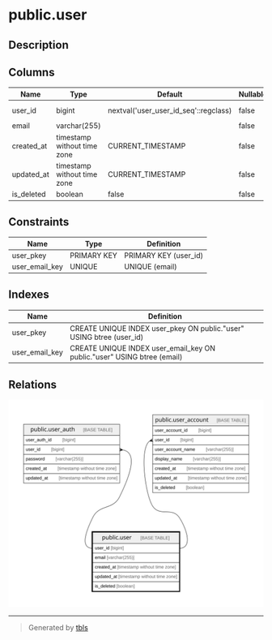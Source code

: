 # public.user

## Description

## Columns

| Name       | Type                        | Default                               | Nullable | Children                                                                              | Parents | Comment |
| ---------- | --------------------------- | ------------------------------------- | -------- | ------------------------------------------------------------------------------------- | ------- | ------- |
| user_id    | bigint                      | nextval('user_user_id_seq'::regclass) | false    | [public.user_auth](public.user_auth.md) [public.user_account](public.user_account.md) |         |         |
| email      | varchar(255)                |                                       | false    |                                                                                       |         |         |
| created_at | timestamp without time zone | CURRENT_TIMESTAMP                     | false    |                                                                                       |         |         |
| updated_at | timestamp without time zone | CURRENT_TIMESTAMP                     | false    |                                                                                       |         |         |
| is_deleted | boolean                     | false                                 | false    |                                                                                       |         |         |

## Constraints

| Name           | Type        | Definition            |
| -------------- | ----------- | --------------------- |
| user_pkey      | PRIMARY KEY | PRIMARY KEY (user_id) |
| user_email_key | UNIQUE      | UNIQUE (email)        |

## Indexes

| Name           | Definition                                                              |
| -------------- | ----------------------------------------------------------------------- |
| user_pkey      | CREATE UNIQUE INDEX user_pkey ON public."user" USING btree (user_id)    |
| user_email_key | CREATE UNIQUE INDEX user_email_key ON public."user" USING btree (email) |

## Relations

![er](public.user.svg)

---

> Generated by [tbls](https://github.com/k1LoW/tbls)

